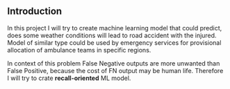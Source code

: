 ## Introduction

In this project I will try to create machine learning model that could predict, does some weather conditions will lead to road accident with the injured. Model of similar type could be used by emergency services for provisional allocation of ambulance teams in specific regions.

In context of this problem False Negative outputs are more unwanted than False Positive, because the cost of FN output may be human life. Therefore I will try to crate **recall-oriented** ML model.